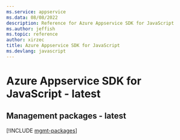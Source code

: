 ```yaml
---
ms.service: appservice
ms.data: 08/08/2022
description: Reference for Azure Appservice SDK for JavaScript
ms.author: jeffish
ms.topic: reference
author: xirzec
title: Azure Appservice SDK for JavaScript
ms.devlang: javascript
---
```

# Azure Appservice SDK for JavaScript - latest

## Management packages - latest
[!INCLUDE [mgmt-packages](appservice-mgmt-index.md)]